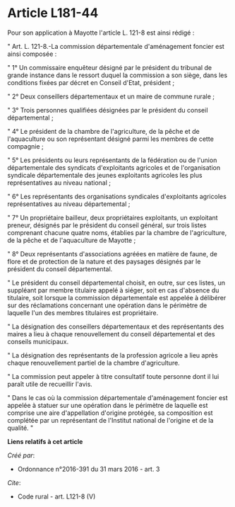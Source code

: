 # Article L181-44

Pour son application à Mayotte l'article L. 121-8 est ainsi rédigé : 

" Art. L. 121-8.-La commission départementale d'aménagement foncier est ainsi composée : 

" 1° Un commissaire enquêteur désigné par le président du tribunal de grande instance dans le ressort duquel la commission a
son siège, dans les conditions fixées par décret en Conseil d'Etat, président ; 

" 2° Deux conseillers départementaux et un maire de commune rurale ; 

" 3° Trois personnes qualifiées désignées par le président du conseil départemental ; 

" 4° Le président de la chambre de l'agriculture, de la pêche et de l'aquaculture ou son représentant désigné parmi les
membres de cette compagnie ; 

" 5° Les présidents ou leurs représentants de la fédération ou de l'union départementale des syndicats d'exploitants
agricoles et de l'organisation syndicale départementale des jeunes exploitants agricoles les plus représentatives au niveau
national ; 

" 6° Les représentants des organisations syndicales d'exploitants agricoles représentatives au niveau départemental ; 

" 7° Un propriétaire bailleur, deux propriétaires exploitants, un exploitant preneur, désignés par le président du conseil
général, sur trois listes comprenant chacune quatre noms, établies par la chambre de l'agriculture, de la pêche et de
l'aquaculture de Mayotte ; 

" 8° Deux représentants d'associations agréées en matière de faune, de flore et de protection de la nature et des paysages
désignés par le président du conseil départemental. 

" Le président du conseil départemental choisit, en outre, sur ces listes, un suppléant par membre titulaire appelé à siéger,
soit en cas d'absence du titulaire, soit lorsque la commission départementale est appelée à délibérer sur des réclamations
concernant une opération dans le périmètre de laquelle l'un des membres titulaires est propriétaire. 

" La désignation des conseillers départementaux et des représentants des maires a lieu à chaque renouvellement du conseil
départemental et des conseils municipaux. 

" La désignation des représentants de la profession agricole a lieu après chaque renouvellement partiel de la chambre
d'agriculture. 

" La commission peut appeler à titre consultatif toute personne dont il lui paraît utile de recueillir l'avis. 

" Dans le cas où la commission départementale d'aménagement foncier est appelée à statuer sur une opération dans le périmètre
de laquelle est comprise une aire d'appellation d'origine protégée, sa composition est complétée par un représentant de
l'Institut national de l'origine et de la qualité. "

**Liens relatifs à cet article**

_Créé par_:

  - Ordonnance n°2016-391 du 31 mars 2016 - art. 3

_Cite_:

  - Code rural - art. L121-8 (V)
